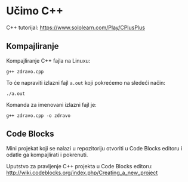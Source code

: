 # Učimo C++

C++ tutorijal:
https://www.sololearn.com/Play/CPlusPlus

## Kompajliranje

Kompajliranje C++ fajla na Linuxu:

```
g++ zdravo.cpp
```

To će napraviti izlazni fajl `a.out` koji pokrećemo na sledeći način:

```
./a.out
```

Komanda za imenovani izlazni fajl je:

```
g++ zdravo.cpp -o zdravo
```

## Code Blocks

Mini projekat koji se nalazi u repozitoriju otvoriti u Code Blocks editoru i odatle ga kompajlirati i pokrenuti.

Uputstvo za pravljenje C++ projekta u Code Blocks editoru:
http://wiki.codeblocks.org/index.php/Creating_a_new_project
